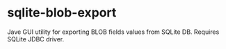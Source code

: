 sqlite-blob-export
==================

Jave GUI utility for exporting BLOB fields values from SQLite DB. Requires SQLite JDBC driver.